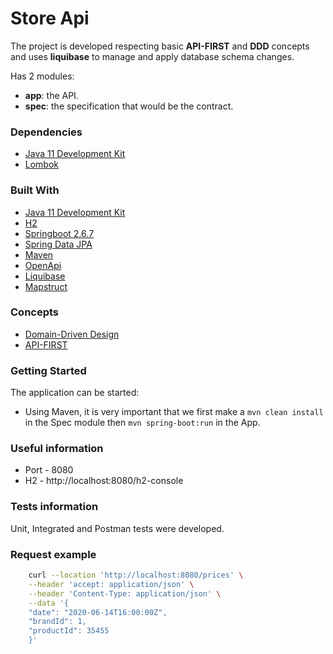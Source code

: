# Store Api

The project is developed respecting basic **API-FIRST** and **DDD** concepts and uses **liquibase** to manage and apply database schema changes.

Has 2 modules:
-  **app**: the API.
-  **spec**: the specification that would be the contract.

### Dependencies
- [Java 11 Development Kit](https://www.oracle.com/es/java/technologies/javase/jdk11-archive-downloads.html)
- [Lombok](https://projectlombok.org/)

### Built With
- [Java 11 Development Kit](https://www.oracle.com/es/java/technologies/javase/jdk11-archive-downloads.html)
- [H2](https://www.h2database.com/html/main.html)
- [Springboot 2.6.7](https://spring.io/projects/spring-boot)
- [Spring Data JPA](https://spring.io/projects/spring-data-jpa)
- [Maven](https://maven.apache.org)
- [OpenApi](https://www.openapis.org)
- [Liquibase](https://www.liquibase.org/)
- [Mapstruct](https://mapstruct.org/)

### Concepts
- [Domain-Driven Design](https://www.amazon.es/Domain-Driven-Design-Tackling-Complexity-Software/dp/0321125215)
- [API-FIRST]()

### Getting Started
The application can be started:
- Using Maven, it is very important that we first make a `mvn clean install` in the Spec module then `mvn spring-boot:run` in the App.

### Useful information
- Port - 8080
- H2 - http://localhost:8080/h2-console

### Tests information
Unit, Integrated and Postman tests were developed.

### Request example
```sh
    curl --location 'http://localhost:8080/prices' \
    --header 'accept: application/json' \
    --header 'Content-Type: application/json' \
    --data '{
    "date": "2020-06-14T16:00:00Z",
    "brandId": 1,
    "productId": 35455
    }'
```
